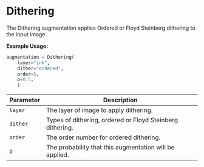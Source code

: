 # Dithering

The Dithering augmentation applies Ordered or Floyd Steinberg dithering to the input image.

**Example Usage:**

```python
augmentation = Dithering(
	layer="ink",
	dither="ordered",
	order=5,
	p=0.5,
    )
```

| Parameter | Description |
|---|---|
| `layer` | The layer of image to apply dithering. |
| `dither` | Types of dithering, ordered or Floyd Steinberg dithering. |
| `order` | The order number for ordered dithering. |
| `p` | The probability that this augmentation will be applied. |
